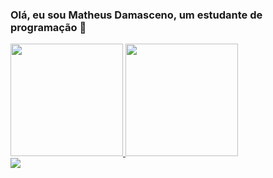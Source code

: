 ### Olá, eu sou Matheus Damasceno, um estudante de programação 👋
<div>
  <a href="https://github.com/MatheusDamascenoRocha">
  <img height="180em" src="https://github-readme-stats.vercel.app/api?username=MatheusDamascenoRocha&show_icons=true&theme=dracula&include_all_commits=true&count_private=true"/>
  <img height="180em" src="https://github-readme-stats.vercel.app/api/top-langs/?username=MatheusDamascenoRocha&layout=compact&langs_count=7&theme=dracula"/>
</div>
<a href="https://www.instagram.com/matheus_fjxj/" target="_target"><img src="https://img.shields.io/badge/-Instagram-%23E4405F?style=for-the-badge&logo=instagram&logoColor=white" target="_blank"></a>
